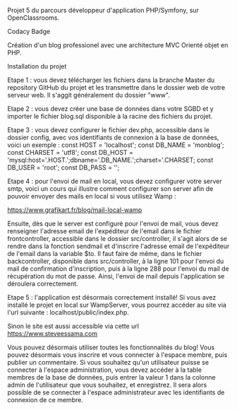 Projet 5 du parcours développeur d'application PHP/Symfony, sur OpenClassrooms.

Codacy Badge

Création d'un blog professionel avec une architecture MVC Orienté objet en PHP.

Installation du projet

Etape 1 : vous devez télécharger les fichiers dans la branche Master du repository GitHub du projet et les transmettre dans le dossier web de votre serveur web. Il s'aggit généralement du dossier "www".

Etape 2 : vous devez créer une base de données dans votre SGBD et y importer le fichier blog.sql disponible à la racine des fichiers du projet.

Etape 3 : vous devez configurer le fichier dev.php, accessible dans le dossier config, avec vos identifiants de connexion à la base de données, voici un exemple : const HOST = 'localhost'; const DB_NAME = 'monblog'; const CHARSET = 'utf8'; const DB_HOST = 'mysql:host='.HOST.';dbname='.DB_NAME.';charset='.CHARSET; const DB_USER = 'root'; const DB_PASS = '';

Etape 4 : pour l'envoi de mail en local, vous devez configurer votre server smtp, voici un cours qui illustre comment configurer son server afin de pouvoir envoyer des mails en local si vous utilisez Wamp :

https://www.grafikart.fr/blog/mail-local-wamp

Ensuite, dès que le server est configuré pour l'envoi de mail, vous devez renseigner l'adresse email de l'expéditeur de l'email dans le fichier frontcontroller, accessible dans le dossier src/controller, il s'agit alors de se rendre dans la fonction sendmail et d'inscrire l'adresse email de l'expéditeur de l'email dans la variable $to. Il faut faire de même, dans le fichier backcontroller, disponible dans src/controller, à la ligne 101 pour l'envoi du mail de confirmation d'inscription, puis à la ligne 288 pour l'envoi du mail de récupération du mot de passe. Ainsi, l'envoi de mail depuis l'application se déroulera correctement.

Etape 5 : l'application est désormais correctement installé! Si vous avez installé le projet en local sur WampServer, vous pourrez accéder au site via l'url suivante : localhost/public/index.php.

Sinon le site est aussi accessible via cette url https://www.steveessama.com

Vous pouvez désormais utiliser toutes les fonctionnalités du blog! Vous pouvez désormais vous inscrire et vous connecter à l'espace membre, puis publier un commentaire. Si vous souhaitez qu'un utilisateur puisse se connecter à l'espace administration, vous devez accéder à la table membres de la base de données, puis entrer la valeur 1 dans la colonne admin de l'utilisateur que vous souhaitez, et enregistrez. Il sera alors possible de se connecter à l'espace administrateur avec les identifiants de connexion de ce membre.
